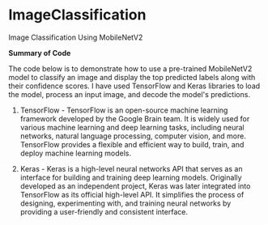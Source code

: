 # ImageClassification
Image Classification Using MobileNetV2

**Summary of Code**

The code below is to demonstrate how to use a pre-trained MobileNetV2 model to classify an image and display the top predicted labels along with their confidence scores. I have used TensorFlow and Keras libraries to load the model, process an input image, and decode the model's predictions.

1. TensorFlow - TensorFlow is an open-source machine learning framework developed by the Google Brain team. It is widely used for various machine learning and deep learning tasks, including neural networks, natural language processing, computer vision, and more. TensorFlow provides a flexible and efficient way to build, train, and deploy machine learning models.

2. Keras - Keras is a high-level neural networks API that serves as an interface for building and training deep learning models. Originally developed as an independent project, Keras was later integrated into TensorFlow as its official high-level API. It simplifies the process of designing, experimenting with, and training neural networks by providing a user-friendly and consistent interface.
